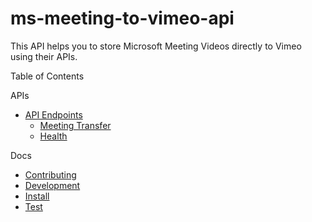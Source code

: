 # ms-meeting-to-vimeo-api

This API helps you to store Microsoft Meeting Videos directly to Vimeo using their APIs.

Table of Contents

APIs

 - [API Endpoints](./doc/API_ENDPOINTS.md)
   - [Meeting Transfer](./doc/api/v1/MEETING_TRANSFER.md)
   - [Health](./doc/api/health/)

Docs
 - [Contributing](./doc/CONTRIBUTING.md)
 - [Development](./doc/DEVELOPMENT.md)
 - [Install](./doc/INSTALL.md)
 - [Test](./doc//TEST.md)
